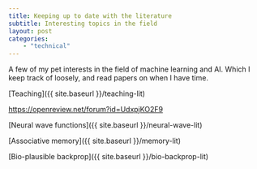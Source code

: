```yaml
---
title: Keeping up to date with the literature
subtitle: Interesting topics in the field
layout: post
categories:
    - "technical"
---
```


A few of my pet interests in the field of machine learning and AI.
Which I keep track of loosely, and read papers on when I have time.

[Teaching]({{ site.baseurl }}/teaching-lit)



https://openreview.net/forum?id=UdxpjKO2F9




[Neural wave functions]({{ site.baseurl }}/neural-wave-lit)





[Associative memory]({{ site.baseurl }}/memory-lit)





[Bio-plausible backprop]({{ site.baseurl }}/bio-backprop-lit)
